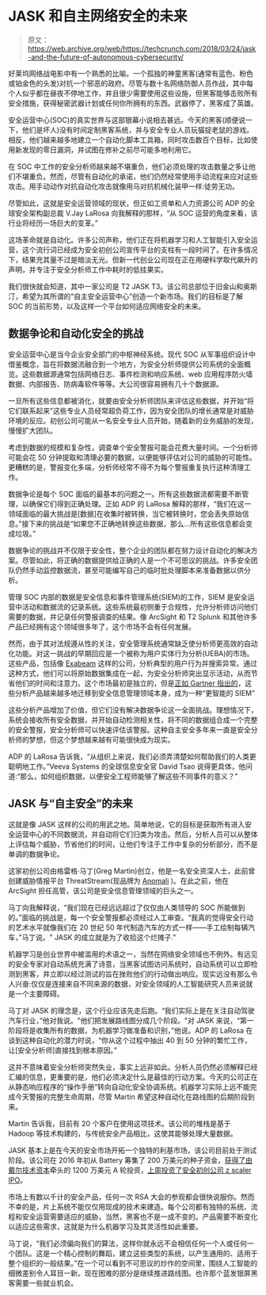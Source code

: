 # JASK 和自主网络安全的未来 

> 原文：<https://web.archive.org/web/https://techcrunch.com/2018/03/24/jask-and-the-future-of-autonomous-cybersecurity/>

好莱坞网络战电影中有一个熟悉的比喻。一个孤独的神童黑客(通常有蓝色、粉色或铂金色的头发)对抗一个邪恶的政府。尽管与数十名网络防御人员作战，其中每个人似乎都在昼夜不停地工作，并且很少需要使用这些设施，但黑客能够击败所有安全措施，获得秘密武器计划或任何你所拥有的东西。武器停了，黑客成了英雄。

安全运营中心(SOC)的真实世界与这部银幕小说相去甚远。今天的黑客(顺便说一下，他们是坏人)没有时间定制黑客系统，并与安全专业人员玩猫捉老鼠的游戏。相反，他们越来越多地建立一个自动化脚本工具箱，同时攻击数百个目标，比如使用新发现的零日漏洞，并试图在修补之前尽可能多地利用它。

在 SOC 中工作的安全分析师越来越不堪重负，他们必须处理的攻击数量之多让他们不堪重负。然而，尽管有自动化的承诺，他们仍然经常使用手动流程来应对这些攻击。用手动动作对抗自动化攻击就像用马对抗机械化装甲一样:徒劳无功。

尽管如此，这就是安全运营领域的现状，但正如工资单和人力资源公司 ADP 的全球安全架构副总裁 V.Jay LaRosa 向我解释的那样，“从 SOC 运营的角度来看，该行业将经历一场巨大的变革。”

这场革命就是自动化。许多公司声称，他们正在将机器学习和人工智能引入安全运营，这个流行词已经成为安全初创公司宣传平台的支柱有一段时间了。在许多情况下，结果充其量不过是暗淡无光。但新一代创业公司现在正在用硬科学取代飙升的声明，并专注于安全分析师工作中耗时的低挂果实。

我们很快就会知道，其中一家公司是 T2 JASK T3。该公司总部位于旧金山和奥斯汀，希望为其所谓的“自主安全运营中心”创造一个新市场。我们的目标是了解 SOC 的当前形势，以及这样一个平台如何适应网络安全的未来。

## 数据争论和自动化安全的挑战

安全运营中心是当今企业安全部门的中枢神经系统。现代 SOC 从军事组织设计中借鉴概念，旨在将数据流融合到一个地方，为安全分析师提供公司系统的全面概览。这些数据源通常包括网络日志、事件检测和响应系统、web 应用程序防火墙数据、内部报告、防病毒软件等等。大公司很容易拥有几十个数据源。

一旦所有这些信息都被消化，就要由安全分析师团队来评估这些数据，并开始“将它们联系起来”这些专业人员经常超负荷工作，因为安全团队的增长通常是对威胁环境的反应。初创公司可能从一名安全专业人员开始，随着新的业务威胁的发现，慢慢扩大团队。

考虑到数据的规模和复杂性，调查单个安全警报可能会花费大量时间。一个分析师可能会花 50 分钟提取和清理必要的数据，以便能够评估对公司的威胁的可能性。更糟糕的是，警报变化多端，分析师经常不得不为每个警报重复执行这种清理工作。

数据争论是每个 SOC 面临的最基本的问题之一。所有这些数据流都需要不断管理，以确保它们得到正确处理。正如 ADP 的 LaRosa 解释的那样，“我们在这一领域面临的最大挑战是[数据]在收集时被转换，当它被转换时，您会丢失原始信息。”接下来的挑战是“如果您不正确地转换这些数据，那么…所有这些信息都会变成垃圾。”

数据争论的挑战并不仅限于安全性，整个企业的团队都在努力设计自动化的解决方案。尽管如此，将正确的数据提供给正确的人是一个不可思议的挑战。许多安全团队仍然手动监控数据流，甚至可能编写自己的临时批处理脚本来准备数据以供分析。

管理 SOC 内部的数据是安全信息和事件管理系统(SIEM)的工作，SIEM 是安全运营中活动和数据流的记录系统。这些系统最初侧重于合规性，允许分析师访问他们需要的数据，并记录任何警报调查的结果。像 ArcSight 和 T2 Splunk 和其他许多产品已经拥有这个领域很多年了，这个市场不会有任何发展。

然而，由于其对法规遵从性的关注，安全管理系统通常缺乏使分析师更高效的自动化功能。对这一挑战的早期回应是一个被称为用户实体行为分析(UEBA)的市场。这些产品，包括像 [Exabeam](https://web.archive.org/web/20221006141532/https://www.exabeam.com/) 这样的公司，分析典型的用户行为并搜索异常。通过这种方式，他们可以将原始数据集成在一起，为安全分析师突出显示活动，从而节省他们的时间和注意力。这个市场最初是独立的，但是[正如 Gartner 指出的](https://web.archive.org/web/20221006141532/https://blogs.gartner.com/avivah-litan/2017/01/03/the-disappearing-ueba-market/)，这些分析产品越来越多地迁移到安全信息管理领域本身，成为一种“更智能的 SIEM”

这些分析产品增加了价值，但它们没有解决数据争论这一全面挑战。理想情况下，系统会接收所有安全数据，并开始自动检测相关性，将不同的数据组合成一个完整的安全警报，安全分析师可以快速评估该警报。这种自主安全多年来一直是安全分析师的梦想，但这个梦想越来越有可能很快成为现实。

ADP 的 LaRosa 告诉我，“从组织上来说，我们必须弄清楚如何帮助我们的人类更聪明地工作。”Veeva Systems 的全球信息安全官 David Tsao 说得更具体，他问道:“那么，如何组织数据，以便安全工程师能够了解这些不同事件的意义？”

## JASK 与“自主安全”的未来

这就是像 JASK 这样的公司的用武之地。简单地说，它的目标是获取所有进入安全运营中心的不同数据流，并自动将它们归类为攻击。然后，分析人员可以从整体上评估每个威胁，节省他们的时间，让他们专注于工作中复杂的分析部分，而不是单调的数据争论。

这家初创公司由格雷格·马丁(Greg Martin)创立，他是一名安全资深人士，此前曾创建威胁情报平台 ThreatStream(现品牌为 [Anomali](https://web.archive.org/web/20221006141532/http://anomali.com/) )。在此之前，他在 ArcSight 担任高管，该公司是安全信息管理领域的巨头之一。

马丁向我解释说，“我们现在已经远远超过了仅仅由人类领导的 SOC 所能做到的。”面临的挑战是，每一个安全警报都必须经过人工审查。“我真的觉得安全行动的艺术水平就像我们在 20 世纪 50 年代制造汽车的方式一样——手工绘制每辆汽车，”马丁说。" JASK 的成立就是为了收拾这个烂摊子."

机器学习是创业世界中被滥用的术语之一，当然在网络安全领域也不例外。有远见的安全专家对自动系统充满了诗意，当黑客试图访问系统时，自动系统可以立即检测到黑客，并立即以经过测试的旨在挫败他们的行动做出响应。现实远没有那么令人兴奋:仅仅是连接来自不同来源的数据，对安全领域的人工智能研究人员来说就是一个主要障碍。

马丁对 JASK 的理念是，这个行业应该先走后跑。“我们实际上是在关注自动驾驶汽车行业，”他对我说。"他们把发展路线图分成几个阶段。"对 JASK 来说，“第一阶段将是收集所有的数据，为机器学习做准备和识别，”他说。ADP 的 LaRosa 在谈到这种自动化的潜力时说，“你从这个过程中抽出 40 到 50 分钟的繁忙工作，让[安全分析师]直接找到根本原因。”

这并不意味着安全分析师突然失业，事实上远非如此。分析人员仍然必须解释已经汇编的信息，更重要的是，他们必须决定什么是最佳的行动方案。今天的公司正在从静态响应程序的“操作手册”转向自动化安全协调系统。机器学习实际上远不能完成今天警报的完整生命周期，尽管 Martin 希望这种自动化在路线图的后期阶段到来。

Martin 告诉我，目前有 20 个客户在使用这项技术。该公司的堆栈是基于 Hadoop 等技术构建的，与传统安全产品相比，这使其能够处理大量数据。

JASK 基本上是在今天的安全市场开拓一个独特的利基市场，该公司目前处于测试阶段。该公司在 2016 年初从 Battery 筹集了 200 万美元的种子资金，[获得了由戴尔技术资本](https://web.archive.org/web/20221006141532/https://techcrunch.com/2017/06/27/jask-emerges-from-stealth-with-12-million-and-an-automated-threat-detection-service/)牵头的 1200 万美元 A 轮投资，[上周投资了安全初创公司 z scaler IPO](https://web.archive.org/web/20221006141532/https://techcrunch.com/2018/03/16/security-startup-zscaler-ipo/)。

市场上有数以千计的安全产品，任何一次 RSA 大会的参观都会很快说服你。然而不幸的是，片上系统不能仅仅用现成的技术来建造。每个公司都有独特的系统、流程和安全运营需要适应的威胁，当然，黑客也不是一成不变的。产品需要不断变化以适应这些需求，这就是为什么机器学习及其灵活性如此重要。

马丁说，“我们必须偏向我们的算法，这样你就永远不会相信任何一个人或任何一个团队。这是一个精心控制的舞蹈，建立这些类型的系统，以产生通用的、适用于整个组织的一般结果。”在一个可以看到不可思议的炒作的空间里，围绕人工智能的细微差别令人耳目一新。现在困难的部分是继续推进路线图。也许那个蓝发银屏黑客需要一些就业机会。